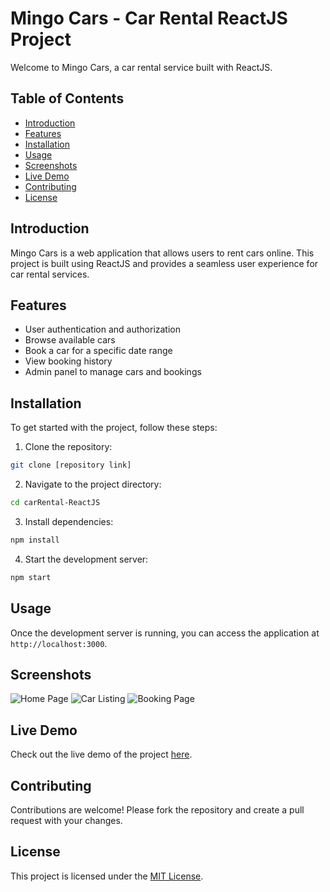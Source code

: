 # Mingo Cars - Car Rental ReactJS Project

Welcome to Mingo Cars, a car rental service built with ReactJS.

## Table of Contents
- [Introduction](#introduction)
- [Features](#features)
- [Installation](#installation)
- [Usage](#usage)
- [Screenshots](#screenshots)
- [Live Demo](#live-demo)
- [Contributing](#contributing)
- [License](#license)

## Introduction
Mingo Cars is a web application that allows users to rent cars online. This project is built using ReactJS and provides a seamless user experience for car rental services.

## Features
- User authentication and authorization
- Browse available cars
- Book a car for a specific date range
- View booking history
- Admin panel to manage cars and bookings

## Installation
To get started with the project, follow these steps:

1. Clone the repository:
  ```bash
  git clone [repository link]
  ```
2. Navigate to the project directory:
  ```bash
  cd carRental-ReactJS
  ```
3. Install dependencies:
  ```bash
  npm install
  ```
4. Start the development server:
  ```bash
  npm start
  ```

## Usage
Once the development server is running, you can access the application at `http://localhost:3000`.

## Screenshots
![Home Page](./screenshots/home.png)
![Car Listing](./screenshots/car-listing.png)
![Booking Page](./screenshots/booking.png)

## Live Demo
Check out the live demo of the project [here](#).

## Contributing
Contributions are welcome! Please fork the repository and create a pull request with your changes.

## License
This project is licensed under the [MIT License](./LICENSE).
